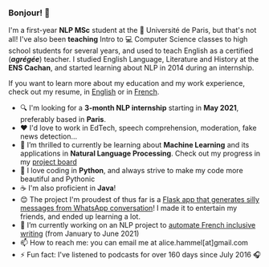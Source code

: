 ### Bonjour! 👋



I'm a first-year **NLP MSc** student at the :school: Université de Paris, but that's not all! I've also been **teaching** Intro to :computer: Computer Science classes to high school students for several years, and used to teach English as a certified (***agrégée***) teacher. I studied English Language, Literature and History at the **ENS Cachan**, and started learning about NLP in 2014 during an internship.

If you want to learn more about my education and my work experience, check out my resume, in [English](https://github.com/AliceAML/resume/blob/main/HAMMEL_CV_2021_en.pdf) or in [French](https://github.com/AliceAML/resume/raw/main/HAMMEL_CV_2021_fr.pdf).

- :mag: I'm looking for a **3-month NLP internship** starting in **May 2021**, preferably based in **Paris**.
- :heart: I'd love to work in EdTech, speech comprehension, moderation, fake news detection...
- 🌱 I’m thrilled to currently be learning about **Machine Learning** and its applications in **Natural Language Processing**. Check out my progress in my [project board](https://github.com/users/AliceAML/projects/1)
- :snake: I love coding in **Python**, and always strive to make my code more beautiful and Pythonic 
- :coffee: I'm also proficient in **Java**!
- :blush: The project I'm proudest of thus far is a [Flask app that generates silly messages from WhatsApp conversation](https://github.com/AliceAML/whatsai)! I made it to entertain my friends, and ended up learning a lot.
- 🔭 I’m currently working on an NLP project to [automate French inclusive writing](https://github.com/AliceAML/projetEI) (from January to June 2021)
- 📫 How to reach me: you can email me at  alice.hammel\[at\]gmail.com
- ⚡ Fun fact: I've listened to podcasts for over 160 days since July 2016 :headphones:

<!--
**AliceAML/AliceAML** is a ✨ _special_ ✨ repository because its `README.md` (this file) appears on your GitHub profile.
-->
